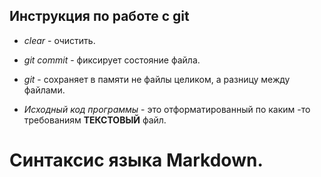 ## Инструкция по работе с git 

* *clear* - очистить.

* *git commit* - фиксирует состояние файла.

* *git* - сохраняет в памяти не файлы целиком, а разницу между файлами.
* *Исходный код программы* - это отформатированный по каким -то требованиям  **ТЕКСТОВЫЙ** файл.

# Синтаксис языка Markdown.